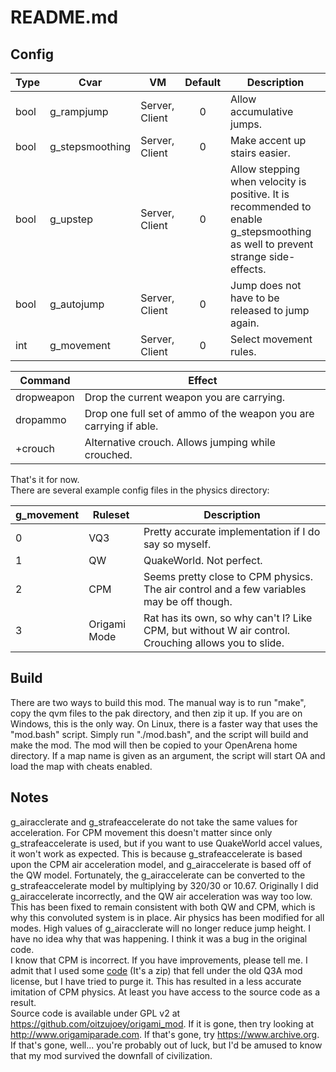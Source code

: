 
# README.md

## Config

| Type | Cvar | VM | Default | Description |
|-|-|-|:-:|-|
| bool | g_rampjump | Server, Client | 0 | Allow accumulative jumps. |
| bool | g_stepsmoothing | Server, Client | 0 | Make accent up stairs easier. |
| bool | g_upstep | Server, Client | 0 | Allow stepping when velocity is positive. It is recommended to enable g_stepsmoothing as well to prevent strange side-effects. |
| bool | g_autojump | Server, Client | 0 | Jump does not have to be released to jump again. |
| int | g_movement | Server, Client | 0 | Select movement rules. |

| Command | Effect |
|-|-|
| dropweapon | Drop the current weapon you are carrying. |
| dropammo | Drop one full set of ammo of the weapon you are carrying if able. |
| +crouch | Alternative crouch. Allows jumping while crouched. |

That's it for now.  
There are several example config files in the physics directory:

| g_movement | Ruleset | Description |
|-|-|-|
| 0 | VQ3 | Pretty accurate implementation if I do say so myself. |
| 1 | QW | QuakeWorld. Not perfect. |
| 2 | CPM | Seems pretty close to CPM physics. The air control and a few variables may be off though. |
| 3 | Origami Mode | Rat has its own, so why can't I? Like CPM, but without W air control. Crouching allows you to slide. |

## Build

There are two ways to build this mod. The manual way is to run "make", copy the qvm files to the pak directory, and then zip it up. If you are on Windows, this is the only way. On Linux, there is a faster way that uses the "mod.bash" script. Simply run "./mod.bash", and the script will build and make the mod. The mod will then be copied to your OpenArena home directory. If a map name is given as an argument, the script will start OA and load the map with cheats enabled.

## Notes

g_airacclerate and g_strafeaccelerate do not take the same values for acceleration. For CPM movement this doesn't matter since only g_strafeaccelerate is used, but if you want to use QuakeWorld accel values, it won't work as expected. This is because g_strafeaccelerate is based upon the CPM air acceleration model, and g_airaccelerate is based off of the QW model. Fortunately, the g_airaccelerate can be converted to the g_strafeaccelerate model by multiplying by 320/30 or 10.67. Originally I did g_airaccelerate incorrectly, and the QW air acceleration was way too low. This has been fixed to remain consistent with both QW and CPM, which is why this convoluted system is in place.
Air physics has been modified for all modes. High values of g_airacclerate will no longer reduce jump height. I have no idea why that was happening. I think it was a bug in the original code.  
I know that CPM is incorrect. If you have improvements, please tell me. I admit that I used some [code](https://web.archive.org/web/20070214143052/http://games.linuxdude.com/tamaps/archive/cpm1_dev_docs.zip) (It's a zip) that fell under the old Q3A mod license, but I have tried to purge it. This has resulted in a less accurate imitation of CPM physics. At least you have access to the source code as a result.  
Source code is available under GPL v2 at <https://github.com/oitzujoey/origami_mod>. If it is gone, then try looking at <http://www.origamiparade.com>. If that's gone, try <https://www.archive.org>. If that's gone, well... you're probably out of luck, but I'd be amused to know that my mod survived the downfall of civilization.  
